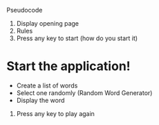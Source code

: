 Pseudocode

1. Display opening page
1. Rules
1. Press any key to start (how do you start it)

# Start the application!
- Create a list of words
- Select one randomly (Random Word Generator)
- Display the word

1. Press any key to play again